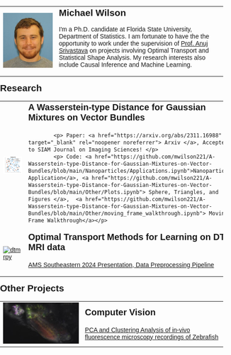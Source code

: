 <html>
<head>
	<title>My Personal Webpage</title>
	<style>
		body {
			font-family: Arial, sans-serif;
			margin: 0;
			padding: 0;
		}
		header {
			background-color: #333;
			color: #fff;
			padding: 20px;
			text-align: center;
		}
		h1 {
			margin: 0;
			font-size: 36px;
		}
		section {
			margin: 20px auto;
			max-width: 600px;
			padding: 20px;
		}
		h2 {
			margin-top: 0;
		}
		h3 {
			margin-top: 0;
			font-size: 20px;
		}
  		table, th, tr, td {
		  border: 0px solid black;
		  border-collapse: collapse;
		}
	</style>
</head>
<body>
		<table>
		<tr>
 		<td  style="width: 25%"><img src="me.JPG" alt="Picture" ></td> 
		<td  style="width: 75%">		
			<h2> Michael Wilson</h2>
<!--  			<p><a href="link1">link</a>-<a href="link1">link</a>-<a href="link1">link</a>-<a href="link1">link</a> </p>  -->
			<p>I'm a Ph.D. candidate at Florida State University, Department of Statistics. I am fortunate to have the the opportunity to work under the supervision of <a href="https://anujsrivastava.com/">Prof. Anuj Srivastava</a> on projects involving Optimal Transport and Statistical Shape Analysis. My research interests also include Causal Inference and Machine Learning.</p>
		</td> 
		</tr>
		</table>
<!-- 	</section> -->

<h2>Research</h2>
<table>
   <tr>
    <td style="width: 35%; margin-top: 0"><a href="https://github.com/mwilson221/A-Wasserstein-type-Distance-for-Gaussian-Mixtures-on-Vector-Bundles"><img src="images_39.png" alt="Wasserstein-type Distance for Gaussian Mixtures on Vector Bundles"></a></td> 
<td style="width: 65%; margin-top: 0">
		<h3>A Wasserstein-type Distance for Gaussian Mixtures on Vector Bundles</h3>
		
			<p> Paper: <a href="https://arxiv.org/abs/2311.16988" target="_blank" rel="noopener noreferrer"> Arxiv </a>, Accepted to SIAM Journal on Imaging Sciences! </p> 
			<p> Code: <a href="https://github.com/mwilson221/A-Wasserstein-type-Distance-for-Gaussian-Mixtures-on-Vector-Bundles/blob/main/Nanoparticles/Applications.ipynb">Nanoparticle Application</a>, <a href="https://github.com/mwilson221/A-Wasserstein-type-Distance-for-Gaussian-Mixtures-on-Vector-Bundles/blob/main/Other/Plots.ipynb"> Sphere, Triangles, and Figures </a>,  <a href="https://github.com/mwilson221/A-Wasserstein-type-Distance-for-Gaussian-Mixtures-on-Vector-Bundles/blob/main/Other/moving_frame_walkthrough.ipynb"> Moving Frame Walkthrough</a></p>
</td>      
  </tr>  
  <tr>
    <td style="width: 35%"><a href="https://github.com/mwilson221/dtmrpy"><img src="https://raw.githubusercontent.com/MichaelWilson01/michaelwilson01.github.io/main/wasserstein_geodesic.gif" img alt="dtmrpy"></a></td>
    <td style="width: 65%; margin-top: 0">
	    <h3>Optimal Transport Methods for Learning on DT-MRI data </h3>
	    <p><a href="https://github.com/mwilson221/dtmrpy/blob/main/wilson-1.pdf">AMS Southeastern 2024 Presentation</a>,<a href="https://github.com/mwilson221/dtmrpy/blob/main/Dataset_Creation_hcp.ipynb"> Data Preprocessing Pipeline </a></p> </td>
  </tr>
</table>

  <h2>Other Projects</h2>
  <table>
<!--   <tr>
    <td><a href="https://github.com/mwilson221/Side-Projects/tree/main/Causal%20Inference"><img src="blank.jpg" alt="Causal Inference"></a></td>
    <td><h3>Causal Inference</h3><p><a href="https://github.com/mwilson221/Causal-Inference/blob/main/ATE/General_Social_Survey.ipynb"> Average Treatment Effects: General Social Survey </a></p></td>
  </tr>  -->
<!--   <tr>
    <td><a href="https://github.com/mwilson221/"><img src="blank.jpg" alt="Machine Learning"></a></td>
    <td><h3>Machine Learning</h3><p><a href="https://github.com/MichaelWilson01/"></a></p></td>
</tr> -->
  <tr>
    <td><a href="https://github.com/mwilson221/mwilson221.github.io"><img src="Zebrafish pixel clusters.jpg" alt="Computer Vision Projects"></a></td>
    <td> <h3>Computer Vision</h3>
	   <a href="https://github.com/mwilson221/mwilson221.github.io/blob/main/Files/Undergraduate%20projects/Applications%20of%20PCA%20and%20Clustering%20to%20calcium%20imaging%20recordings.pdf"> PCA and Clustering Analysis of in-vivo fluorescence microscopy recordings of Zebrafish</a>
    </td>
  </tr>
  </table>
  




 



			









